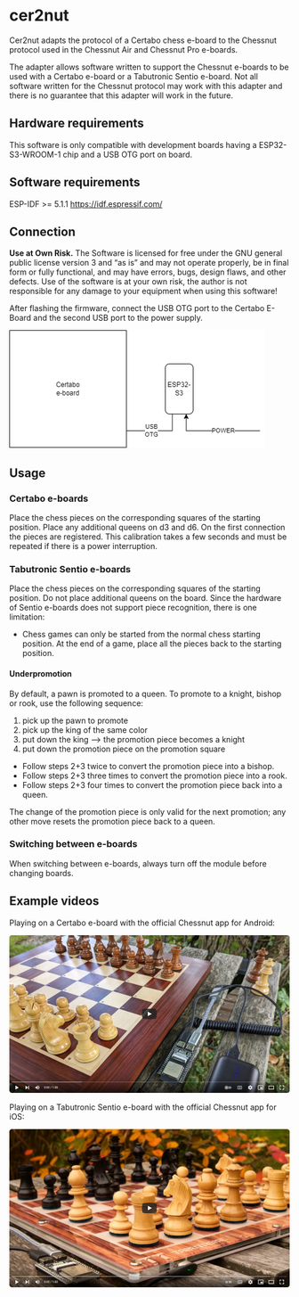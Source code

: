 # cer2nut

Cer2nut adapts the protocol of a Certabo chess e-board to the Chessnut protocol used in the Chessnut Air and Chessnut Pro e-boards.

The adapter allows software written to support the Chessnut e-boards to be used with a Certabo e-board or a Tabutronic Sentio e-board.
Not all software written for the Chessnut protocol may work with this adapter and there is no guarantee that this adapter will work in the future.

## Hardware requirements

This software is only compatible with development boards having a ESP32-S3-WROOM-1 chip and a USB OTG port on board.

## Software requirements


ESP-IDF >= 5.1.1 https://idf.espressif.com/

## Connection

**Use at Own Risk.** The Software is licensed for free under the GNU general public license version 3 and “as is” and 
may not operate properly, be in final form or fully functional, and may have errors, bugs, design flaws, and other defects.
Use of the software is at your own risk, the author is not responsible for any damage to your equipment when using this software!

After flashing the firmware, connect the USB OTG port to the Certabo E-Board and the second USB port to the power supply.

![Alt text](connection_diagram.png?raw=true "Connection diagram")

## Usage

### Certabo e-boards

Place the chess pieces on the corresponding squares of the starting position. Place any additional queens on d3 and d6. On the first connection
the pieces are registered. This calibration takes a few seconds and must be repeated if there is a power interruption.

### Tabutronic Sentio e-boards

Place the chess pieces on the corresponding squares of the starting position. Do not place additional queens on the board.
Since the hardware of Sentio e-boards does not support piece recognition, there is one limitation:

* Chess games can only be started from the normal chess starting position. At the end of a game, place all the pieces back to the starting position.

#### Underpromotion

By default, a pawn is promoted to a queen. To promote to a knight, bishop or rook, use the following sequence:

1. pick up the pawn to promote
2. pick up the king of the same color
3. put down the king --> the promotion piece becomes a knight
4. put down the promotion piece on the promotion square
    
- Follow steps 2+3 twice to convert the promotion piece into a bishop.
- Follow steps 2+3 three times to convert the promotion piece into a rook.
- Follow steps 2+3 four times to convert the promotion piece back into a queen.

The change of the promotion piece is only valid for the next promotion; any other move resets the promotion piece back to a queen.

### Switching between e-boards

When switching between e-boards, always turn off the module before changing boards.

## Example videos

Playing on a Certabo e-board with the official Chessnut app for Android:

[![Certabo to Chessnut adapter using an ESP32-S3 development board](certabo_video.jpg?raw=true)](https://youtu.be/TdJrJ_2FbKA "Certabo to Chessnut adapter using an ESP32-S3 development board")

Playing on a Tabutronic Sentio e-board with the official Chessnut app for iOS:

[![Tabutronic Sentio disguised as Chessnut Air](sentio_video.jpg?raw=true)](https://youtu.be/Mfb8jt4EoKU "Tabutronic Sentio disguised as Chessnut Air")
